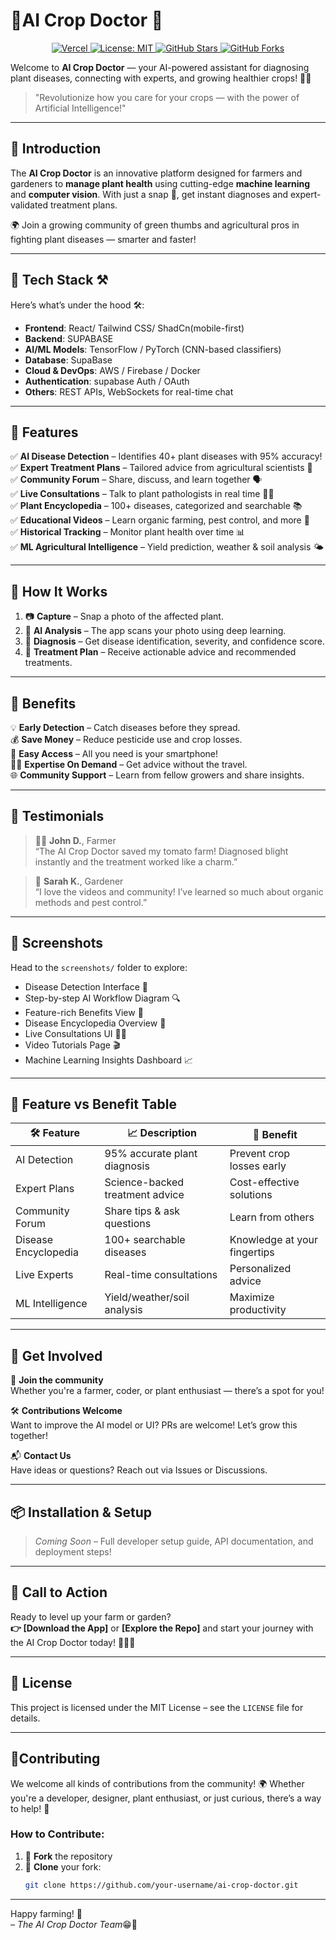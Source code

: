 # 🌿AI Crop Doctor 🤖
<p align="center">
  <a href="https://shamba-smart-scan.vercel.app/">
    <img alt="Vercel" src="https://img.shields.io/badge/Deployed%20on-Vercel-000?logo=vercel&style=flat-square">
  </a>
  <a href="https://github.com/lewiii254/shamba-smart-scan/blob/main/LICENSE">
    <img alt="License: MIT" src="https://img.shields.io/badge/License-MIT-blue.svg?style=flat-square">
  </a>
  <a href="https://github.com/lewiii254/shamba-smart-scan/stargazers">
    <img alt="GitHub Stars" src="https://img.shields.io/github/stars/lewiii254/shamba-smart-scan?style=flat-square">
  </a>
  <a href="https://github.com/lewiii254/shamba-smart-scan/network/members">
    <img alt="GitHub Forks" src="https://img.shields.io/github/forks/lewiii254/shamba-smart-scan?style=flat-square">
  </a>
</p>

Welcome to **AI Crop Doctor** — your AI-powered assistant for diagnosing plant diseases, connecting with experts, and growing healthier crops! 🚜🌱

> "Revolutionize how you care for your crops — with the power of Artificial Intelligence!"

---

## 🌟 Introduction

The **AI Crop Doctor** is an innovative platform designed for farmers and gardeners to **manage plant health** using cutting-edge **machine learning** and **computer vision**. With just a snap 📸, get instant diagnoses and expert-validated treatment plans.

🌍 Join a growing community of green thumbs and agricultural pros in fighting plant diseases — smarter and faster!

---

## 🧠 Tech Stack ⚒

Here’s what’s under the hood 🛠️:

- **Frontend**: React/ Tailwind CSS/ ShadCn(mobile-first)
- **Backend**: SUPABASE
- **AI/ML Models**: TensorFlow / PyTorch (CNN-based classifiers)
- **Database**: SupaBase
- **Cloud & DevOps**: AWS / Firebase / Docker
- **Authentication**: supabase Auth / OAuth
- **Others**: REST APIs, WebSockets for real-time chat

---

## 🚀 Features

✅ **AI Disease Detection** – Identifies 40+ plant diseases with 95% accuracy!  
✅ **Expert Treatment Plans** – Tailored advice from agricultural scientists 🌾  
✅ **Community Forum** – Share, discuss, and learn together 🗣️  
✅ **Live Consultations** – Talk to plant pathologists in real time 👨‍⚕️  
✅ **Plant Encyclopedia** – 100+ diseases, categorized and searchable 📚  
✅ **Educational Videos** – Learn organic farming, pest control, and more 🎥  
✅ **Historical Tracking** – Monitor plant health over time 📊  
✅ **ML Agricultural Intelligence** – Yield prediction, weather & soil analysis 🌤️

---

## 🧪 How It Works

1. 📷 **Capture** – Snap a photo of the affected plant.
2. 🧠 **AI Analysis** – The app scans your photo using deep learning.
3. 🧾 **Diagnosis** – Get disease identification, severity, and confidence score.
4. 💊 **Treatment Plan** – Receive actionable advice and recommended treatments.

---

## 🎁 Benefits

💡 **Early Detection** – Catch diseases before they spread.  
💰 **Save Money** – Reduce pesticide use and crop losses.  
📲 **Easy Access** – All you need is your smartphone!  
👩‍🔬 **Expertise On Demand** – Get advice without the travel.  
🌐 **Community Support** – Learn from fellow growers and share insights.

---

## 💬 Testimonials

> 🧑‍🌾 **John D.**, Farmer  
> “The AI Crop Doctor saved my tomato farm! Diagnosed blight instantly and the treatment worked like a charm.”  

> 🌸 **Sarah K.**, Gardener  
> “I love the videos and community! I’ve learned so much about organic methods and pest control.”

---

## 📸 Screenshots

Head to the `screenshots/` folder to explore:

- Disease Detection Interface 🌿  
- Step-by-step AI Workflow Diagram 🔍  
- Feature-rich Benefits View 🧰  
- Disease Encyclopedia Overview 🦠  
- Live Consultations UI 🧑‍⚕️  
- Video Tutorials Page 🎬  
- Machine Learning Insights Dashboard 📈

---

## 🧾 Feature vs Benefit Table

| 🛠️ Feature | 📈 Description | 🎯 Benefit |
|------------|----------------|-------------|
| AI Detection | 95% accurate plant diagnosis | Prevent crop losses early |
| Expert Plans | Science-backed treatment advice | Cost-effective solutions |
| Community Forum | Share tips & ask questions | Learn from others |
| Disease Encyclopedia | 100+ searchable diseases | Knowledge at your fingertips |
| Live Experts | Real-time consultations | Personalized advice |
| ML Intelligence | Yield/weather/soil analysis | Maximize productivity |

---

## 👥 Get Involved

🌟 **Join the community**  
Whether you're a farmer, coder, or plant enthusiast — there’s a spot for you!

🛠️ **Contributions Welcome**  
Want to improve the AI model or UI? PRs are welcome! Let’s grow this together!

📬 **Contact Us**  
Have ideas or questions? Reach out via Issues or Discussions.

---

## 📦 Installation & Setup

> _Coming Soon_ – Full developer setup guide, API documentation, and deployment steps!

---

## 📢 Call to Action

Ready to level up your farm or garden?  
**👉 [Download the App]** or **[Explore the Repo]** and start your journey with the AI Crop Doctor today! 🌾🤖🚀

---

## 📜 License

This project is licensed under the MIT License – see the `LICENSE` file for details.

---

## 🤝Contributing

We welcome all kinds of contributions from the community! 🌍 Whether you're a developer, designer, plant enthusiast, or just curious, there’s a way to help! 💪

### How to Contribute:

1. 🍴 **Fork** the repository
2. 👯 **Clone** your fork:  
   ```bash
   git clone https://github.com/your-username/ai-crop-doctor.git

---

Happy farming! 🌻  
_– The AI Crop Doctor Team_😁🤝

